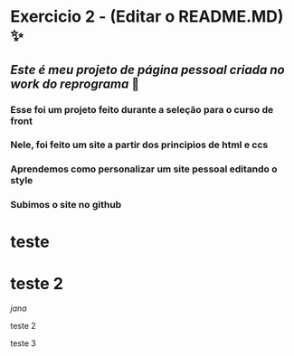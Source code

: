 # Exercicio 2 - (Editar o README.MD)  :sparkles:
## *Este é meu projeto de página pessoal criada no work do reprograma* :rocket:
### Esse foi um projeto feito durante a seleção para o curso de front
### Nele, foi feito um site a partir dos principios de html e ccs
### Aprendemos como personalizar um site pessoal editando o style
### Subimos o site no github 
# teste 
 



# teste 2
*jana* 

teste 2 

teste 3 



